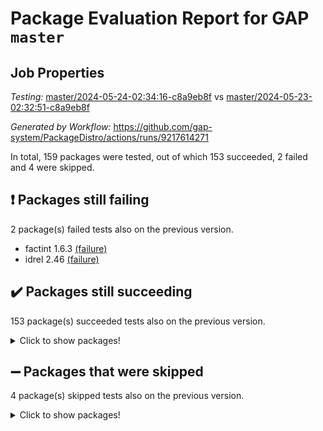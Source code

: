 # Package Evaluation Report for GAP `master`

## Job Properties

*Testing:* [master/2024-05-24-02:34:16-c8a9eb8f](https://github.com/gap-system/PackageDistro/blob/data/reports/master/2024-05-24-02:34:16-c8a9eb8f) vs [master/2024-05-23-02:32:51-c8a9eb8f](https://github.com/gap-system/PackageDistro/blob/data/reports/master/2024-05-23-02:32:51-c8a9eb8f)

*Generated by Workflow:* https://github.com/gap-system/PackageDistro/actions/runs/9217614271

In total, 159 packages were tested, out of which 153 succeeded, 2 failed and 4 were skipped.

## :exclamation: Packages still failing

2 package(s) failed tests also on the previous version.
- factint 1.6.3 [(failure)](https://github.com/gap-system/PackageDistro/actions/runs/9217614271/job/25360061461)
- idrel 2.46 [(failure)](https://github.com/gap-system/PackageDistro/actions/runs/9217614271/job/25360065376)

## :heavy_check_mark: Packages still succeeding

153 package(s) succeeded tests also on the previous version.
<details><summary>Click to show packages!</summary>

- 4ti2interface 2023.02-04 [(success)](https://github.com/gap-system/PackageDistro/actions/runs/9217614271/job/25360052443)
- ace 5.6.2 [(success)](https://github.com/gap-system/PackageDistro/actions/runs/9217614271/job/25360054229)
- aclib 1.3.2 [(success)](https://github.com/gap-system/PackageDistro/actions/runs/9217614271/job/25360054746)
- agt 0.3.1 [(success)](https://github.com/gap-system/PackageDistro/actions/runs/9217614271/job/25360055177)
- alnuth 3.2.1 [(success)](https://github.com/gap-system/PackageDistro/actions/runs/9217614271/job/25360055438)
- anupq 3.3.0 [(success)](https://github.com/gap-system/PackageDistro/actions/runs/9217614271/job/25360056629)
- atlasrep 2.1.8 [(success)](https://github.com/gap-system/PackageDistro/actions/runs/9217614271/job/25360057351)
- autodoc 2023.06.19 [(success)](https://github.com/gap-system/PackageDistro/actions/runs/9217614271/job/25360057506)
- automata 1.15 [(success)](https://github.com/gap-system/PackageDistro/actions/runs/9217614271/job/25360057614)
- automgrp 1.3.2 [(success)](https://github.com/gap-system/PackageDistro/actions/runs/9217614271/job/25360057740)
- autpgrp 1.11 [(success)](https://github.com/gap-system/PackageDistro/actions/runs/9217614271/job/25360057891)
- cap 2024.04-01 [(success)](https://github.com/gap-system/PackageDistro/actions/runs/9217614271/job/25360058033)
- caratinterface 2.3.6 [(success)](https://github.com/gap-system/PackageDistro/actions/runs/9217614271/job/25360058180)
- cddinterface 2022.11.01 [(success)](https://github.com/gap-system/PackageDistro/actions/runs/9217614271/job/25360058309)
- circle 1.6.6 [(success)](https://github.com/gap-system/PackageDistro/actions/runs/9217614271/job/25360058448)
- classicpres 1.22 [(success)](https://github.com/gap-system/PackageDistro/actions/runs/9217614271/job/25360058589)
- cohomolo 1.6.11 [(success)](https://github.com/gap-system/PackageDistro/actions/runs/9217614271/job/25360058719)
- congruence 1.2.6 [(success)](https://github.com/gap-system/PackageDistro/actions/runs/9217614271/job/25360058862)
- corelg 1.56 [(success)](https://github.com/gap-system/PackageDistro/actions/runs/9217614271/job/25360058998)
- crime 1.6 [(success)](https://github.com/gap-system/PackageDistro/actions/runs/9217614271/job/25360059169)
- crisp 1.4.6 [(success)](https://github.com/gap-system/PackageDistro/actions/runs/9217614271/job/25360059287)
- crypting 0.10.4 [(success)](https://github.com/gap-system/PackageDistro/actions/runs/9217614271/job/25360059405)
- cryst 4.1.27 [(success)](https://github.com/gap-system/PackageDistro/actions/runs/9217614271/job/25360059544)
- crystcat 1.1.10 [(success)](https://github.com/gap-system/PackageDistro/actions/runs/9217614271/job/25360059670)
- ctbllib 1.3.9 [(success)](https://github.com/gap-system/PackageDistro/actions/runs/9217614271/job/25360059838)
- cubefree 1.19 [(success)](https://github.com/gap-system/PackageDistro/actions/runs/9217614271/job/25360059987)
- curlinterface 2.3.2 [(success)](https://github.com/gap-system/PackageDistro/actions/runs/9217614271/job/25360060119)
- cvec 2.8.1 [(success)](https://github.com/gap-system/PackageDistro/actions/runs/9217614271/job/25360060243)
- datastructures 0.3.0 [(success)](https://github.com/gap-system/PackageDistro/actions/runs/9217614271/job/25360060387)
- deepthought 1.0.6 [(success)](https://github.com/gap-system/PackageDistro/actions/runs/9217614271/job/25360060511)
- design 1.8 [(success)](https://github.com/gap-system/PackageDistro/actions/runs/9217614271/job/25360060660)
- difsets 2.3.1 [(success)](https://github.com/gap-system/PackageDistro/actions/runs/9217614271/job/25360060787)
- digraphs 1.7.1 [(success)](https://github.com/gap-system/PackageDistro/actions/runs/9217614271/job/25360060942)
- edim 1.3.8 [(success)](https://github.com/gap-system/PackageDistro/actions/runs/9217614271/job/25360061072)
- example 4.3.4 [(success)](https://github.com/gap-system/PackageDistro/actions/runs/9217614271/job/25360061189)
- examplesforhomalg 2023.10-01 [(success)](https://github.com/gap-system/PackageDistro/actions/runs/9217614271/job/25360061327)
- ferret 1.0.11 [(success)](https://github.com/gap-system/PackageDistro/actions/runs/9217614271/job/25360061629)
- fga 1.5.0 [(success)](https://github.com/gap-system/PackageDistro/actions/runs/9217614271/job/25360061775)
- fining 1.5.6 [(success)](https://github.com/gap-system/PackageDistro/actions/runs/9217614271/job/25360061899)
- float 1.0.4 [(success)](https://github.com/gap-system/PackageDistro/actions/runs/9217614271/job/25360062051)
- format 1.4.4 [(success)](https://github.com/gap-system/PackageDistro/actions/runs/9217614271/job/25360062178)
- forms 1.2.11 [(success)](https://github.com/gap-system/PackageDistro/actions/runs/9217614271/job/25360062332)
- fplsa 1.2.6 [(success)](https://github.com/gap-system/PackageDistro/actions/runs/9217614271/job/25360062462)
- fr 2.4.13 [(success)](https://github.com/gap-system/PackageDistro/actions/runs/9217614271/job/25360062607)
- francy 2.0.3 [(success)](https://github.com/gap-system/PackageDistro/actions/runs/9217614271/job/25360062747)
- fwtree 1.3 [(success)](https://github.com/gap-system/PackageDistro/actions/runs/9217614271/job/25360062887)
- gapdoc 1.6.7 [(success)](https://github.com/gap-system/PackageDistro/actions/runs/9217614271/job/25360063030)
- gauss 2023.02-04 [(success)](https://github.com/gap-system/PackageDistro/actions/runs/9217614271/job/25360063197)
- gaussforhomalg 2023.11-01 [(success)](https://github.com/gap-system/PackageDistro/actions/runs/9217614271/job/25360063313)
- gbnp 1.0.5 [(success)](https://github.com/gap-system/PackageDistro/actions/runs/9217614271/job/25360063418)
- generalizedmorphismsforcap 2024.04-01 [(success)](https://github.com/gap-system/PackageDistro/actions/runs/9217614271/job/25360063536)
- genss 1.6.8 [(success)](https://github.com/gap-system/PackageDistro/actions/runs/9217614271/job/25360063656)
- gradedmodules 2024.01-01 [(success)](https://github.com/gap-system/PackageDistro/actions/runs/9217614271/job/25360063763)
- gradedringforhomalg 2023.08-01 [(success)](https://github.com/gap-system/PackageDistro/actions/runs/9217614271/job/25360063888)
- grape 4.9.0 [(success)](https://github.com/gap-system/PackageDistro/actions/runs/9217614271/job/25360064028)
- groupoids 1.74 [(success)](https://github.com/gap-system/PackageDistro/actions/runs/9217614271/job/25360064172)
- grpconst 2.6.5 [(success)](https://github.com/gap-system/PackageDistro/actions/runs/9217614271/job/25360064281)
- guarana 0.96.3 [(success)](https://github.com/gap-system/PackageDistro/actions/runs/9217614271/job/25360064388)
- guava 3.19 [(success)](https://github.com/gap-system/PackageDistro/actions/runs/9217614271/job/25360064499)
- hap 1.62 [(success)](https://github.com/gap-system/PackageDistro/actions/runs/9217614271/job/25360064626)
- hapcryst 0.1.15 [(success)](https://github.com/gap-system/PackageDistro/actions/runs/9217614271/job/25360064755)
- hecke 1.5.3 [(success)](https://github.com/gap-system/PackageDistro/actions/runs/9217614271/job/25360064872)
- help 4.0 [(success)](https://github.com/gap-system/PackageDistro/actions/runs/9217614271/job/25360064981)
- homalg 2024.01-01 [(success)](https://github.com/gap-system/PackageDistro/actions/runs/9217614271/job/25360065125)
- homalgtocas 2023.11-01 [(success)](https://github.com/gap-system/PackageDistro/actions/runs/9217614271/job/25360065249)
- images 1.3.2 [(success)](https://github.com/gap-system/PackageDistro/actions/runs/9217614271/job/25360065486)
- intpic 0.3.0 [(success)](https://github.com/gap-system/PackageDistro/actions/runs/9217614271/job/25360065648)
- io 4.8.2 [(success)](https://github.com/gap-system/PackageDistro/actions/runs/9217614271/job/25360065763)
- io_forhomalg 2023.02-04 [(success)](https://github.com/gap-system/PackageDistro/actions/runs/9217614271/job/25360065869)
- irredsol 1.4.4 [(success)](https://github.com/gap-system/PackageDistro/actions/runs/9217614271/job/25360065972)
- json 2.2.1 [(success)](https://github.com/gap-system/PackageDistro/actions/runs/9217614271/job/25360066070)
- jupyterkernel 1.5.0 [(success)](https://github.com/gap-system/PackageDistro/actions/runs/9217614271/job/25360066245)
- jupyterviz 1.5.6 [(success)](https://github.com/gap-system/PackageDistro/actions/runs/9217614271/job/25360066364)
- kan 1.37 [(success)](https://github.com/gap-system/PackageDistro/actions/runs/9217614271/job/25360066509)
- kbmag 1.5.11 [(success)](https://github.com/gap-system/PackageDistro/actions/runs/9217614271/job/25360066647)
- laguna 3.9.6 [(success)](https://github.com/gap-system/PackageDistro/actions/runs/9217614271/job/25360066752)
- liealgdb 2.2.1 [(success)](https://github.com/gap-system/PackageDistro/actions/runs/9217614271/job/25360066889)
- liepring 2.8 [(success)](https://github.com/gap-system/PackageDistro/actions/runs/9217614271/job/25360067045)
- liering 2.4.2 [(success)](https://github.com/gap-system/PackageDistro/actions/runs/9217614271/job/25360067176)
- linearalgebraforcap 2024.04-02 [(success)](https://github.com/gap-system/PackageDistro/actions/runs/9217614271/job/25360067319)
- lins 0.9 [(success)](https://github.com/gap-system/PackageDistro/actions/runs/9217614271/job/25360067436)
- localizeringforhomalg 2023.10-01 [(success)](https://github.com/gap-system/PackageDistro/actions/runs/9217614271/job/25360067573)
- loops 3.4.3 [(success)](https://github.com/gap-system/PackageDistro/actions/runs/9217614271/job/25360067702)
- lpres 1.0.3 [(success)](https://github.com/gap-system/PackageDistro/actions/runs/9217614271/job/25360067847)
- majoranaalgebras 1.5.1 [(success)](https://github.com/gap-system/PackageDistro/actions/runs/9217614271/job/25360068053)
- mapclass 1.4.6 [(success)](https://github.com/gap-system/PackageDistro/actions/runs/9217614271/job/25360068205)
- matgrp 0.70 [(success)](https://github.com/gap-system/PackageDistro/actions/runs/9217614271/job/25360068344)
- matricesforhomalg 2024.02-01 [(success)](https://github.com/gap-system/PackageDistro/actions/runs/9217614271/job/25360068501)
- modisom 2.5.4 [(success)](https://github.com/gap-system/PackageDistro/actions/runs/9217614271/job/25360068653)
- modulepresentationsforcap 2024.04-01 [(success)](https://github.com/gap-system/PackageDistro/actions/runs/9217614271/job/25360068842)
- modules 2024.01-01 [(success)](https://github.com/gap-system/PackageDistro/actions/runs/9217614271/job/25360068982)
- monoidalcategories 2024.04-01 [(success)](https://github.com/gap-system/PackageDistro/actions/runs/9217614271/job/25360069153)
- nconvex 2022.09-01 [(success)](https://github.com/gap-system/PackageDistro/actions/runs/9217614271/job/25360069285)
- nilmat 1.4.2 [(success)](https://github.com/gap-system/PackageDistro/actions/runs/9217614271/job/25360069436)
- nock 1.5 [(success)](https://github.com/gap-system/PackageDistro/actions/runs/9217614271/job/25360069577)
- normalizinterface 1.3.6 [(success)](https://github.com/gap-system/PackageDistro/actions/runs/9217614271/job/25360069728)
- nq 2.5.11 [(success)](https://github.com/gap-system/PackageDistro/actions/runs/9217614271/job/25360069886)
- numericalsgps 1.3.1 [(success)](https://github.com/gap-system/PackageDistro/actions/runs/9217614271/job/25360070066)
- openmath 11.5.3 [(success)](https://github.com/gap-system/PackageDistro/actions/runs/9217614271/job/25360070212)
- orb 4.9.0 [(success)](https://github.com/gap-system/PackageDistro/actions/runs/9217614271/job/25360070365)
- packagemanager 1.4.3 [(success)](https://github.com/gap-system/PackageDistro/actions/runs/9217614271/job/25360070551)
- patternclass 2.4.3 [(success)](https://github.com/gap-system/PackageDistro/actions/runs/9217614271/job/25360070711)
- permut 2.0.5 [(success)](https://github.com/gap-system/PackageDistro/actions/runs/9217614271/job/25360070892)
- polenta 1.3.10 [(success)](https://github.com/gap-system/PackageDistro/actions/runs/9217614271/job/25360071068)
- polymaking 0.8.7 [(success)](https://github.com/gap-system/PackageDistro/actions/runs/9217614271/job/25360071276)
- primgrp 3.4.4 [(success)](https://github.com/gap-system/PackageDistro/actions/runs/9217614271/job/25360071484)
- profiling 2.5.4 [(success)](https://github.com/gap-system/PackageDistro/actions/runs/9217614271/job/25360071643)
- qdistrnd 0.9.4 [(success)](https://github.com/gap-system/PackageDistro/actions/runs/9217614271/job/25360071772)
- qpa 1.35 [(success)](https://github.com/gap-system/PackageDistro/actions/runs/9217614271/job/25360071922)
- quagroup 1.8.4 [(success)](https://github.com/gap-system/PackageDistro/actions/runs/9217614271/job/25360072058)
- radiroot 2.9 [(success)](https://github.com/gap-system/PackageDistro/actions/runs/9217614271/job/25360072188)
- rcwa 4.7.1 [(success)](https://github.com/gap-system/PackageDistro/actions/runs/9217614271/job/25360072301)
- rds 1.8 [(success)](https://github.com/gap-system/PackageDistro/actions/runs/9217614271/job/25360072419)
- recog 1.4.2 [(success)](https://github.com/gap-system/PackageDistro/actions/runs/9217614271/job/25360072553)
- repndecomp 1.3.0 [(success)](https://github.com/gap-system/PackageDistro/actions/runs/9217614271/job/25360072672)
- repsn 3.1.2 [(success)](https://github.com/gap-system/PackageDistro/actions/runs/9217614271/job/25360072796)
- resclasses 4.7.3 [(success)](https://github.com/gap-system/PackageDistro/actions/runs/9217614271/job/25360072914)
- ringsforhomalg 2023.11-02 [(success)](https://github.com/gap-system/PackageDistro/actions/runs/9217614271/job/25360073062)
- sco 2023.08-01 [(success)](https://github.com/gap-system/PackageDistro/actions/runs/9217614271/job/25360073198)
- scscp 2.4.2 [(success)](https://github.com/gap-system/PackageDistro/actions/runs/9217614271/job/25360073332)
- semigroups 5.3.7 [(success)](https://github.com/gap-system/PackageDistro/actions/runs/9217614271/job/25360073442)
- sglppow 2.4 [(success)](https://github.com/gap-system/PackageDistro/actions/runs/9217614271/job/25360073595)
- sgpviz 0.999.5 [(success)](https://github.com/gap-system/PackageDistro/actions/runs/9217614271/job/25360073723)
- simpcomp 2.1.14 [(success)](https://github.com/gap-system/PackageDistro/actions/runs/9217614271/job/25360073843)
- singular 2023.02.09 [(success)](https://github.com/gap-system/PackageDistro/actions/runs/9217614271/job/25360073999)
- sl2reps 1.1 [(success)](https://github.com/gap-system/PackageDistro/actions/runs/9217614271/job/25360074135)
- sla 1.5.3 [(success)](https://github.com/gap-system/PackageDistro/actions/runs/9217614271/job/25360074302)
- smallgrp 1.5.3 [(success)](https://github.com/gap-system/PackageDistro/actions/runs/9217614271/job/25360074452)
- smallsemi 0.6.13 [(success)](https://github.com/gap-system/PackageDistro/actions/runs/9217614271/job/25360074587)
- sonata 2.9.6 [(success)](https://github.com/gap-system/PackageDistro/actions/runs/9217614271/job/25360074740)
- sophus 1.27 [(success)](https://github.com/gap-system/PackageDistro/actions/runs/9217614271/job/25360074898)
- sotgrps 1.2 [(success)](https://github.com/gap-system/PackageDistro/actions/runs/9217614271/job/25360075034)
- spinsym 1.5.2 [(success)](https://github.com/gap-system/PackageDistro/actions/runs/9217614271/job/25360075156)
- standardff 1.0 [(success)](https://github.com/gap-system/PackageDistro/actions/runs/9217614271/job/25360075315)
- symbcompcc 1.3.2 [(success)](https://github.com/gap-system/PackageDistro/actions/runs/9217614271/job/25360075456)
- thelma 1.3 [(success)](https://github.com/gap-system/PackageDistro/actions/runs/9217614271/job/25360075621)
- tomlib 1.2.11 [(success)](https://github.com/gap-system/PackageDistro/actions/runs/9217614271/job/25360075758)
- toolsforhomalg 2023.11-01 [(success)](https://github.com/gap-system/PackageDistro/actions/runs/9217614271/job/25360075899)
- toric 1.9.5 [(success)](https://github.com/gap-system/PackageDistro/actions/runs/9217614271/job/25360076030)
- toricvarieties 2022.07.13 [(success)](https://github.com/gap-system/PackageDistro/actions/runs/9217614271/job/25360076171)
- transgrp 3.6.5 [(success)](https://github.com/gap-system/PackageDistro/actions/runs/9217614271/job/25360076311)
- typeset 1.2.2 [(success)](https://github.com/gap-system/PackageDistro/actions/runs/9217614271/job/25360076433)
- ugaly 4.1.3 [(success)](https://github.com/gap-system/PackageDistro/actions/runs/9217614271/job/25360076566)
- unipot 1.5 [(success)](https://github.com/gap-system/PackageDistro/actions/runs/9217614271/job/25360076712)
- unitlib 4.2.0 [(success)](https://github.com/gap-system/PackageDistro/actions/runs/9217614271/job/25360076895)
- utils 0.85 [(success)](https://github.com/gap-system/PackageDistro/actions/runs/9217614271/job/25360077030)
- uuid 0.7 [(success)](https://github.com/gap-system/PackageDistro/actions/runs/9217614271/job/25360077445)
- walrus 0.9991 [(success)](https://github.com/gap-system/PackageDistro/actions/runs/9217614271/job/25360077582)
- wedderga 4.10.5 [(success)](https://github.com/gap-system/PackageDistro/actions/runs/9217614271/job/25360077722)
- xmod 2.92 [(success)](https://github.com/gap-system/PackageDistro/actions/runs/9217614271/job/25360077846)
- xmodalg 1.23 [(success)](https://github.com/gap-system/PackageDistro/actions/runs/9217614271/job/25360077985)
- yangbaxter 0.10.3 [(success)](https://github.com/gap-system/PackageDistro/actions/runs/9217614271/job/25360078134)
- zeromqinterface 0.14 [(success)](https://github.com/gap-system/PackageDistro/actions/runs/9217614271/job/25360078265)
</details>

## :heavy_minus_sign: Packages that were skipped

4 package(s) skipped tests also on the previous version.
<details><summary>Click to show packages!</summary>

- browse 1.8.21 [(skipped)](https://github.com/gap-system/PackageDistro/actions/runs/9217614271/job/25359846743)
- itc 1.5.1 [(skipped)](https://github.com/gap-system/PackageDistro/actions/runs/9217614271/job/25359846743)
- polycyclic 2.16 [(skipped)](https://github.com/gap-system/PackageDistro/actions/runs/9217614271/job/25359846743)
- xgap 4.32 [(skipped)](https://github.com/gap-system/PackageDistro/actions/runs/9217614271/job/25359846743)
</details>

